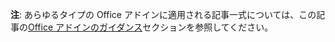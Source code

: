 <b>注</b>: あらゆるタイプの Office アドインに適用される記事一式については、この記事の<a href="../overview/index.md">Office アドインのガイダンス</a>セクションを参照してください。
